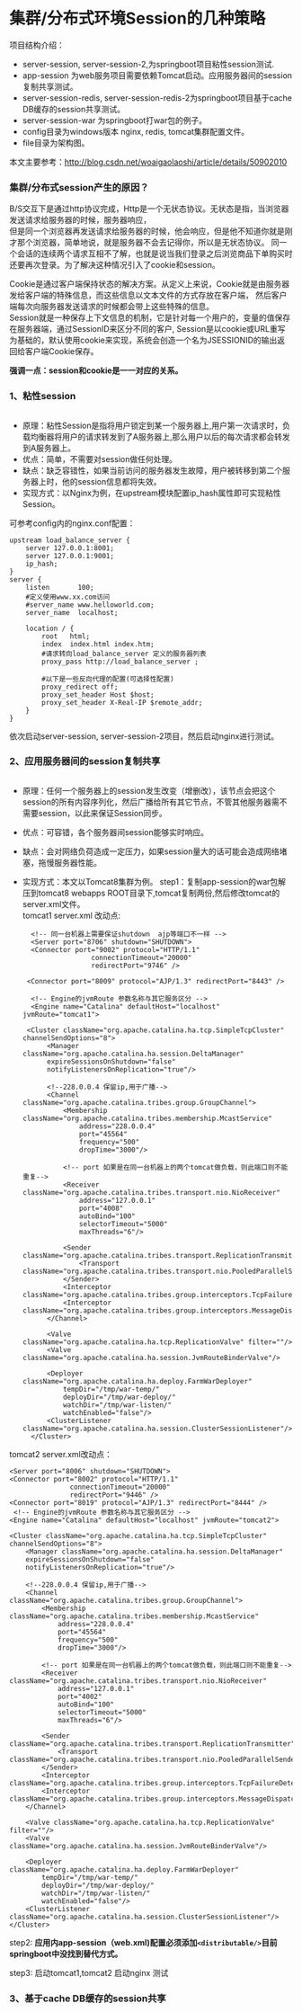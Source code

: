 # 集群/分布式环境Session的几种策略 <br>

项目结构介绍：<br/>
* server-session, server-session-2,为springboot项目粘性session测试.
* app-session 为web服务项目需要依赖Tomcat启动。应用服务器间的session复制共享测试。
* server-session-redis, server-session-redis-2为springboot项目基于cache DB缓存的session共享测试。
* server-session-war 为springboot打war包的例子。
* config目录为windows版本 nginx, redis, tomcat集群配置文件。
* file目录为架构图。

本文主要参考：http://blog.csdn.net/woaigaolaoshi/article/details/50902010

### 集群/分布式session产生的原因？ 
B/S交互下是通过http协议完成，Http是一个无状态协议。无状态是指，当浏览器发送请求给服务器的时候，服务器响应，<br/>
但是同一个浏览器再发送请求给服务器的时候，他会响应，但是他不知道你就是刚才那个浏览器，简单地说，就是服务器不会去记得你，所以是无状态协议。
同一个会话的连续两个请求互相不了解，也就是说当我们登录之后浏览商品下单购买时还要再次登录。为了解决这种情况引入了cookie和session。<br/>

Cookie是通过客户端保持状态的解决方案。从定义上来说，Cookie就是由服务器发给客户端的特殊信息，而这些信息以文本文件的方式存放在客户端，
然后客户端每次向服务器发送请求的时候都会带上这些特殊的信息。<br/>
Session就是一种保存上下文信息的机制，它是针对每一个用户的，变量的值保存在服务器端，通过SessionID来区分不同的客户,
Session是以cookie或URL重写为基础的，默认使用cookie来实现，系统会创造一个名为JSESSIONID的输出返回给客户端Cookie保存。<br/>

**强调一点：session和cookie是一一对应的关系。**
### 1、粘性session
<img src="https://github.com/L316476844/distributed-session/blob/master/file/s1.png" alt="">

+ 原理：粘性Session是指将用户锁定到某一个服务器上,用户第一次请求时，负载均衡器将用户的请求转发到了A服务器上,那么用户以后的每次请求都会转发到A服务器上。
+ 优点：简单，不需要对session做任何处理。
+ 缺点：缺乏容错性，如果当前访问的服务器发生故障，用户被转移到第二个服务器上时，他的session信息都将失效。
+ 实现方式：以Nginx为例，在upstream模块配置ip_hash属性即可实现粘性Session。

可参考config内的nginx.conf配置：<br/>

    upstream load_balance_server {
        server 127.0.0.1:8001;
        server 127.0.0.1:9001;
        ip_hash;
    }
    server {
        listen       100;    		
        #定义使用www.xx.com访问
        #server_name www.helloworld.com;    		
        server_name  localhost;

        location / {
            root   html;
            index  index.html index.htm;
            #请求转向load_balance_server 定义的服务器列表
            proxy_pass http://load_balance_server ;
            
            #以下是一些反向代理的配置(可选择性配置)
            proxy_redirect off;
            proxy_set_header Host $host;
            proxy_set_header X-Real-IP $remote_addr; 
        }
    }	 

依次启动server-session, server-session-2项目，然后启动nginx进行测试。
### 2、应用服务器间的session复制共享
<img src="https://github.com/L316476844/distributed-session/blob/master/file/s2.png" alt="">

* 原理：任何一个服务器上的session发生改变（增删改），该节点会把这个 session的所有内容序列化，然后广播给所有其它节点，不管其他服务器需不需要session，以此来保证Session同步。
* 优点：可容错，各个服务器间session能够实时响应。
* 缺点：会对网络负荷造成一定压力，如果session量大的话可能会造成网络堵塞，拖慢服务器性能。
* 实现方式：本文以Tomcat8集群为例。
step1：复制app-session的war包解压到tomcat8 webapps ROOT目录下,tomcat复制两份,然后修改tomcat的server.xml文件。<br/>
tomcat1 server.xml 改动点:<br/>

        <!-- 同一台机器上需要保证shutdown  ajp等端口不一样 -->
        <Server port="8706" shutdown="SHUTDOWN">    
        <Connector port="9002" protocol="HTTP/1.1"
                       connectionTimeout="20000"
                       redirectPort="9746" />
                   
       <Connector port="8009" protocol="AJP/1.3" redirectPort="8443" />

        <!-- Engine的jvmRoute 参数名称与其它服务区分 -->
        <Engine name="Catalina" defaultHost="localhost" jvmRoute="tomcat1">

       <Cluster className="org.apache.catalina.ha.tcp.SimpleTcpCluster" channelSendOptions="8">
            <Manager className="org.apache.catalina.ha.session.DeltaManager"
            expireSessionsOnShutdown="false"
            notifyListenersOnReplication="true"/>
    
            <!--228.0.0.4 保留ip,用于广播-->
            <Channel className="org.apache.catalina.tribes.group.GroupChannel">
                <Membership className="org.apache.catalina.tribes.membership.McastService"
                    address="228.0.0.4"
                    port="45564"
                    frequency="500"
                    dropTime="3000"/> 
                
                <!-- port 如果是在同一台机器上的两个tomcat做负载，则此端口则不能重复-->
                <Receiver className="org.apache.catalina.tribes.transport.nio.NioReceiver"
                    address="127.0.0.1"
                    port="4008" 
                    autoBind="100"
                    selectorTimeout="5000"
                    maxThreads="6"/>
                
                <Sender className="org.apache.catalina.tribes.transport.ReplicationTransmitter">
                    <Transport className="org.apache.catalina.tribes.transport.nio.PooledParallelSender"/>
                </Sender>
                <Interceptor className="org.apache.catalina.tribes.group.interceptors.TcpFailureDetector"/>
                <Interceptor className="org.apache.catalina.tribes.group.interceptors.MessageDispatch15Interceptor"/>
            </Channel>
    
            <Valve className="org.apache.catalina.ha.tcp.ReplicationValve" filter=""/>
            <Valve className="org.apache.catalina.ha.session.JvmRouteBinderValve"/>
    
            <Deployer className="org.apache.catalina.ha.deploy.FarmWarDeployer"
                tempDir="/tmp/war-temp/"
                deployDir="/tmp/war-deploy/"
                watchDir="/tmp/war-listen/"
                watchEnabled="false"/>
            <ClusterListener className="org.apache.catalina.ha.session.ClusterSessionListener"/>
        </Cluster>

tomcat2 server.xml改动点：<br/>

    <Server port="8006" shutdown="SHUTDOWN">
    <Connector port="8002" protocol="HTTP/1.1"
                   connectionTimeout="20000"
                   redirectPort="9446" />
    <Connector port="8019" protocol="AJP/1.3" redirectPort="8444" /> 
     <!-- Engine的jvmRoute 参数名称与其它服务区分 -->
    <Engine name="Catalina" defaultHost="localhost" jvmRoute="tomcat2">
     
    <Cluster className="org.apache.catalina.ha.tcp.SimpleTcpCluster" channelSendOptions="8">
        <Manager className="org.apache.catalina.ha.session.DeltaManager"
        expireSessionsOnShutdown="false"
        notifyListenersOnReplication="true"/>

        <!--228.0.0.4 保留ip,用于广播-->
        <Channel className="org.apache.catalina.tribes.group.GroupChannel">
            <Membership className="org.apache.catalina.tribes.membership.McastService"
                address="228.0.0.4"
                port="45564"
                frequency="500"
                dropTime="3000"/> 
            
            <!-- port 如果是在同一台机器上的两个tomcat做负载，则此端口则不能重复-->
            <Receiver className="org.apache.catalina.tribes.transport.nio.NioReceiver"
                address="127.0.0.1"
                port="4002" 
                autoBind="100"
                selectorTimeout="5000"
                maxThreads="6"/>
            
            <Sender className="org.apache.catalina.tribes.transport.ReplicationTransmitter">
                <Transport className="org.apache.catalina.tribes.transport.nio.PooledParallelSender"/>
            </Sender>
            <Interceptor className="org.apache.catalina.tribes.group.interceptors.TcpFailureDetector"/>
            <Interceptor className="org.apache.catalina.tribes.group.interceptors.MessageDispatch15Interceptor"/>
        </Channel>

        <Valve className="org.apache.catalina.ha.tcp.ReplicationValve" filter=""/>
        <Valve className="org.apache.catalina.ha.session.JvmRouteBinderValve"/>

        <Deployer className="org.apache.catalina.ha.deploy.FarmWarDeployer"
            tempDir="/tmp/war-temp/"
            deployDir="/tmp/war-deploy/"
            watchDir="/tmp/war-listen/"
            watchEnabled="false"/>
        <ClusterListener className="org.apache.catalina.ha.session.ClusterSessionListener"/>
    </Cluster>            

step2: **应用内app-session（web.xml)配置必须添加`<distributable/>`目前springboot中没找到替代方式。** <br/>

step3: 启动tomcat1,tomcat2 启动nginx 测试 <br/>
    		
### 3、基于cache DB缓存的session共享
<img src="https://github.com/L316476844/distributed-session/blob/master/file/s3.png" alt="">



